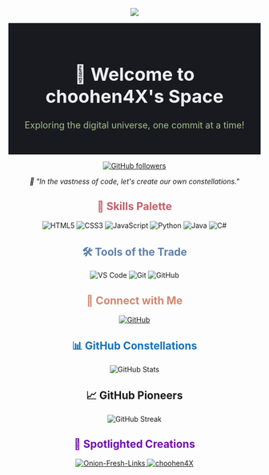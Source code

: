 <!-- Header -->
<p align="center">
  <a href="https://github.com/choohen4X">
    <img src="https://github.com/choohen4X/choohen4X/blob/main/logo.png">
  </a>
</p>

<!-- Unique Header -->
<div align="center" style="background-color: #191A1F; padding: 30px;">
  <h1 style="color: #ECEFF4; font-size: 36px; font-weight: bold;">🚀 Welcome to choohen4X's Space</h1>
  <p style="color: #A3BE8C; font-size: 18px;">Exploring the digital universe, one commit at a time!</p>
</div>

<!-- Social Links and Stats -->
<p align="center">
  <a href="https://github.com/choohen4X">
    <img src="https://img.shields.io/github/followers/choohen4X?label=Follow&style=flat-square&logo=github&color=success" alt="GitHub followers">
  </a>
</p>

<!-- Intro Text -->
<p align="center">
  <em>🌌 "In the vastness of code, let's create our own constellations."</em>
</p>

<!-- Skills Showcase -->
<h2 align="center" style="color: #BF616A;">🎨 Skills Palette</h2>
<p align="center">
  <img src="https://img.shields.io/badge/HTML5-E34F26.svg?style=flat-square&logo=html5&logoColor=white" alt="HTML5">
  <img src="https://img.shields.io/badge/CSS3-1572B6.svg?style=flat-square&logo=css3&logoColor=white" alt="CSS3">
  <img src="https://img.shields.io/badge/JavaScript-F7DF1E.svg?style=flat-square&logo=javascript&logoColor=black" alt="JavaScript">
  <img src="https://img.shields.io/badge/Python-3776AB.svg?style=flat-square&logo=python&logoColor=white" alt="Python">
  <img src="https://img.shields.io/badge/Java-007396.svg?style=flat-square&logo=java&logoColor=white" alt="Java">
  <img src="https://img.shields.io/badge/C%23-239120.svg?style=flat-square&logo=c-sharp&logoColor=white" alt="C#">
</p>

<!-- Tools of the Trade -->
<h2 align="center" style="color: #5E81AC;">🛠️ Tools of the Trade</h2>
<p align="center">
  <img src="https://img.shields.io/badge/Visual_Studio_Code-007ACC.svg?style=flat-square&logo=visual-studio-code&logoColor=white" alt="VS Code">
  <img src="https://img.shields.io/badge/Git-F05032.svg?style=flat-square&logo=git&logoColor=white" alt="Git">
  <img src="https://img.shields.io/badge/GitHub-181717.svg?style=flat-square&logo=github&logoColor=white" alt="GitHub">
</p>

<!-- Connection Invitation -->
<h2 align="center" style="color: #D08770;">🌟 Connect with Me</h2>
<p align="center">
  <a href="https://github.com/choohen4X">
    <img src="https://img.shields.io/badge/GitHub-181717.svg?style=flat-square&logo=github&logoColor=white" alt="GitHub">
  </a>
</p>

<!-- GitHub Stats -->
<h2 align="center" style="color:#1572B6;">📊 GitHub Constellations</h2>
<p align="center">
  <img src="https://github-readme-stats.vercel.app/api?username=choohen4X&show_icons=true&theme=vision-friendly-dark" alt="GitHub Stats">
</p>

<!-- GitHub Pioneers -->
<h2 align="center">📈 GitHub Pioneers</h2>
<p align="center">
  <img src="https://github-readme-streak-stats.herokuapp.com/?user=choohen4X&theme=dark" alt="GitHub Streak">
</p>

<!-- Spotlighted Creations -->
<h2 align="center" style="color:#7109AA;">🚀 Spotlighted Creations</h2>
<p align="center">
  <a href="https://github.com/choohen4X/onion-websites">
    <img src="https://github-readme-stats.vercel.app/api/pin/?username=choohen4X&repo=Onion-Fresh-Links&theme=vision-friendly-dark" alt="Onion-Fresh-Links">
  </a>
  <a href="https://github.com/choohen4X/choohen4X">
    <img src="https://github-readme-stats.vercel.app/api/pin/?username=choohen4X&repo=choohen4X&theme=vision-friendly-dark" alt="choohen4X">
  </a>
</p>

